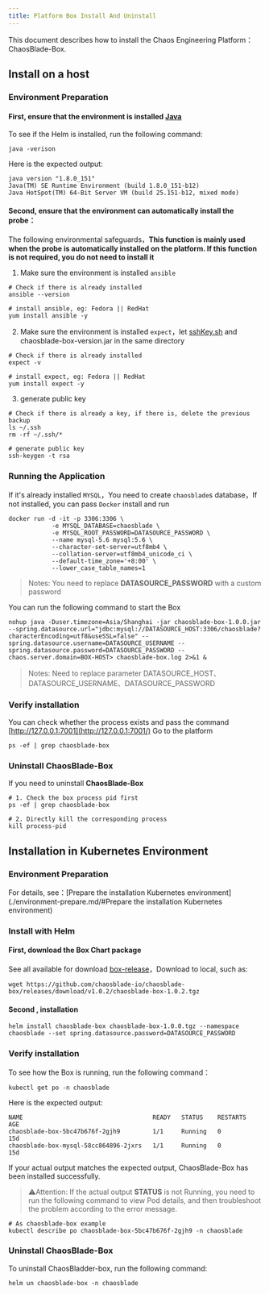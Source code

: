 ```yaml
---
title: Platform Box Install And Uninstall
---
```


This document describes how to install the Chaos Engineering Platform：ChaosBlade-Box.
## Install on a host
### Environment Preparation
#### First, ensure that the environment is installed [Java](https://www.oracle.com/java/technologies/downloads/)
To see if the Helm is installed, run the following command:
```shell
java -verison
```
Here is the expected output:
```shell
java version "1.8.0_151"
Java(TM) SE Runtime Environment (build 1.8.0_151-b12)
Java HotSpot(TM) 64-Bit Server VM (build 25.151-b12, mixed mode)
```
#### Second, ensure that the environment can automatically install the probe：
The following environmental safeguards，**This function is mainly used when the probe is automatically installed on the platform. If this function is not required, you do not need to install it**

1. Make sure the environment is installed `ansible`
```shell
# Check if there is already installed
ansible --version

# install ansible, eg: Fedora || RedHat 
yum install ansible -y
```

2. Make sure the environment is installed `expect`，let [sshKey.sh](https://github.com/chaosblade-io/chaosblade-box/blob/main/ssh/sshKey.sh) and chaosblade-box-version.jar in the same directory
```shell
# Check if there is already installed
expect -v

# install expect, eg: Fedora || RedHat 
yum install expect -y
```

3. generate public key
```shell
# Check if there is already a key, if there is, delete the previous backup
ls ~/.ssh
rm -rf ~/.ssh/*

# generate public key
ssh-keygen -t rsa
```
### Running the Application
If it's already installed `MYSQL`，You need to create `chaosblade`s database，If not installed, you can pass `Docker` install and run
```shell
docker run -d -it -p 3306:3306 \
            -e MYSQL_DATABASE=chaosblade \
            -e MYSQL_ROOT_PASSWORD=DATASOURCE_PASSWORD \
            --name mysql-5.6 mysql:5.6 \
            --character-set-server=utf8mb4 \
            --collation-server=utf8mb4_unicode_ci \
            --default-time_zone='+8:00' \
            --lower_case_table_names=1
```
> Notes:  You need to replace **DATASOURCE_PASSWORD** with a custom password

You can run the following command to start the Box
```shell
nohup java -Duser.timezone=Asia/Shanghai -jar chaosblade-box-1.0.0.jar --spring.datasource.url="jdbc:mysql://DATASOURCE_HOST:3306/chaosblade?characterEncoding=utf8&useSSL=false" --spring.datasource.username=DATASOURCE_USERNAME --spring.datasource.password=DATASOURCE_PASSWORD --chaos.server.domain=BOX-HOST> chaosblade-box.log 2>&1 &
```
> Notes: Need to replace parameter DATASOURCE_HOST、DATASOURCE_USERNAME、DATASOURCE_PASSWORD


### Verify installation
You can check whether the process exists and pass the command [http://127.0.0.1:7001](http://127.0.0.1:7001/) Go to the platform
```shell
ps -ef | grep chaosblade-box
```
### Uninstall ChaosBlade-Box
If you need to uninstall **ChaosBlade-Box**
```shell
# 1. Check the box process pid first
ps -ef | grep chaosblade-box

# 2. Directly kill the corresponding process
kill process-pid
```
## Installation in  Kubernetes Environment
### Environment Preparation
For details, see：[Prepare the installation Kubernetes environment](./environment-prepare.md/#Prepare the installation Kubernetes environment)
### Install with Helm
#### First, download the Box Chart package
See all available for download  [box-release](https://github.com/chaosblade-io/chaosblade-box/releases)，Download to local, such as:
```shell
wget https://github.com/chaosblade-io/chaosblade-box/releases/download/v1.0.2/chaosblade-box-1.0.2.tgz
```
#### Second , installation
```shell
helm install chaosblade-box chaosblade-box-1.0.0.tgz --namespace chaosblade --set spring.datasource.password=DATASOURCE_PASSWORD
```
### Verify installation
To see how the Box is running, run the following command：
```shell
kubectl get po -n chaosblade
```
Here is the expected output:
```shell
NAME                                    READY   STATUS    RESTARTS   AGE
chaosblade-box-5bc47b676f-2gjh9         1/1     Running   0          15d
chaosblade-box-mysql-58cc864896-2jxrs   1/1     Running   0          15d
```
If your actual output matches the expected output, ChaosBlade-Box has been installed successfully.
> ⚠️Attention:
> If the actual output **STATUS** is not Running, you need to run the following command to view Pod details, and then troubleshoot the problem according to the error message.
```shell
# As chaosblade-box example
kubectl describe po chaosblade-box-5bc47b676f-2gjh9 -n chaosblade
```
###  Uninstall ChaosBlade-Box
To uninstall ChaosBladder-box, run the following command:
```shell
helm un chaosblade-box -n chaosblade
```
